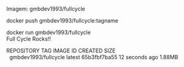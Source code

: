 Imagem: gmbdev1993/fullcycle

docker push gmbdev1993/fullcycle:tagname

docker run gmbdev1993/fullcycle <br />
Full Cycle Rocks!!

REPOSITORY             TAG       IMAGE ID       CREATED          SIZE <br />
&nbsp;
gmbdev1993/fullcycle   latest    65b3fbf7ba55   12 seconds ago   1.88MB
